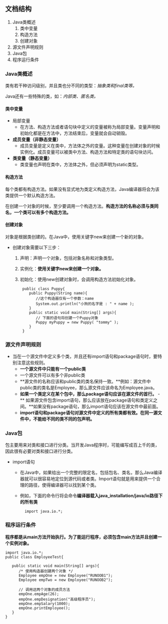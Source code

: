 ## 文档结构 ##
1. Java类概述
	1. 类中变量
	1. 构造方法
	2. 创建对象
2. 源文件声明规则
3. Java包
4. 程序运行条件



### Java类概述 ###
类有若干种访问级别，并且类也分不同的类型：*抽象类和final类等。*

Java还有一些特殊的类，如：*内部类、匿名类。*

#### 类中变量 ####
- 局部变量
	- 在方法、构造方法或者语句块中定义的变量被称为局部变量。变量声明和初始化都是在方法中，方法结束后，变量就会自动销毁。
- **成员变量（非静态变量）**
	- 成员变量是定义在类中，方法体之外的变量。这种变量在创建对象的时候实例化。成员变量可以被类中方法、构造方法和特定类的语句块访问。
- **类变量（静态变量）**
	- 类变量也声明在类中，方法体之外，但必须声明为static类型。


#### 构造方法 ####
每个类都有构造方法。如果没有显式地为类定义构造方法，Java编译器将会为该类提供一个默认构造方法。

在创建一个对象的时候，至少要调用一个构造方法。**构造方法的名称必须与类同名，一个类可以有多个构造方法。**

#### 创建对象 ####
对象是根据类创建的。在Java中，使用关键字new来创建一个新的对象。

- 创建对象需要以下三步：
	1. 声明：声明一个对象，包括对象名称和对象类型。
	2. 实例化：**使用关键字new来创建一个对象。**
	3. 初始化：使用new创建对象时，会调用构造方法初始化对象。

			public class Puppy{
			   public Puppy(String name){
			      //这个构造器仅有一个参数：name
			      System.out.println("小狗的名字是 : " + name ); 
			   }
			   public static void main(String[] args){
			      // 下面的语句将创建一个Puppy对象
			      Puppy myPuppy = new Puppy( "tommy" );
			   }
			}

### 源文件声明规则 ###

- 当在一个源文件中定义多个类，并且还有import语句和package语句时，要特别注意这些规则。
	- **一个源文件中只能有一个public类**
	- 一个源文件可以有多个非public类
	- **源文件的名称应该和public类的类名保持一致。**例如：源文件中public类的类名是Employee，那么源文件应该命名为Employee.java。
	- **如果一个类定义在某个包中，那么package语句应该在源文件的首行。**
	-** 如果源文件包含import语句，那么应该放在package语句和类定义之间。**如果没有package语句，那么import语句应该在源文件中最前面。
	- **import语句和package语句对源文件中定义的所有类都有效。在同一源文件中，不能给不同的类不同的包声明。**

### Java包 ###
包主要用来对类和接口进行分类。当开发Java程序时，可能编写成百上千的类，因此很有必要对类和接口进行分类。

- import语句
	- 在Java中，如果给出一个完整的限定名，包括包名、类名，那么Java编译器就可以很容易地定位到源代码或者类。Import语句就是用来提供一个合理的路径，使得编译器可以找到某个类。
	- 例如，下面的命令行将会命令**编译器载入java_installation/java/io路径下的所有类**

			import java.io.*;

### 程序运行条件 ###

**程序都是从main方法开始执行。为了能运行程序，必须包含main方法并且创建一个实例对象。**

	import java.io.*;
	public class EmployeeTest{
	 
	   public static void main(String[] args){
	      /* 使用构造器创建两个对象 */
	      Employee empOne = new Employee("RUNOOB1");
	      Employee empTwo = new Employee("RUNOOB2");
	 
	      // 调用这两个对象的成员方法
	      empOne.empAge(26);
	      empOne.empDesignation("高级程序员");
	      empOne.empSalary(1000);
	      empOne.printEmployee();
	   }
	}

